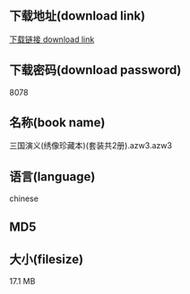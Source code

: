 ## 下载地址(download link)
[下载链接 download link](https://tutu365.netlify.app/?s=%E4%B8%89%E5%9B%BD%E6%BC%94%E4%B9%89%28%E7%BB%A3%E5%83%8F%E7%8F%8D%E8%97%8F%E6%9C%AC%29%28%E5%A5%97%E8%A3%85%E5%85%B12%E5%86%8C%29.azw3)

## 下载密码(download password)
8078

## 名称(book name)
三国演义(绣像珍藏本)(套装共2册).azw3.azw3

## 语言(language)
chinese

## MD5


## 大小(filesize)
17.1 MB
